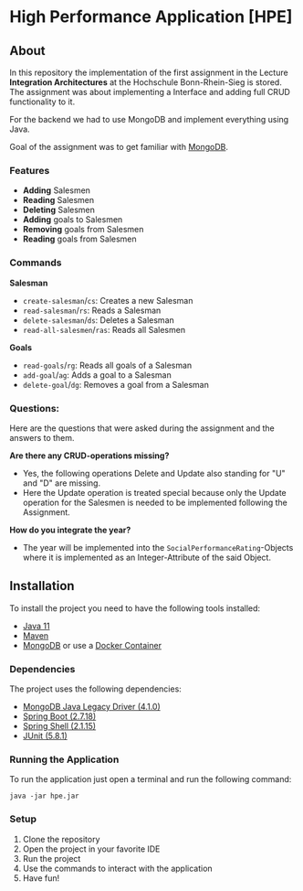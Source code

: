 # High Performance Application [HPE]

## About
In this repository the implementation of the first assignment in the Lecture **Integration Architectures** at the Hochschule Bonn-Rhein-Sieg is stored. The assignment was about implementing a Interface and adding full CRUD functionality to it.

For the backend we had to use MongoDB and implement everything using Java.

Goal of the assignment was to get familiar with [MongoDB](https://www.mongodb.com/).

### Features
- **Adding** Salesmen
- **Reading** Salesmen
- **Deleting** Salesmen
- **Adding** goals to Salesmen
- **Removing** goals from Salesmen
- **Reading** goals from Salesmen

### Commands
**Salesman**
- ``create-salesman``/``cs``: Creates a new Salesman
- ``read-salesman``/``rs``: Reads a Salesman
- ``delete-salesman``/``ds``: Deletes a Salesman
- ``read-all-salesmen``/``ras``: Reads all Salesmen

**Goals**
- ``read-goals``/``rg``: Reads all goals of a Salesman
- ``add-goal``/``ag``: Adds a goal to a Salesman
- ``delete-goal``/``dg``: Removes a goal from a Salesman

### Questions:
Here are the questions that were asked during the assignment and the answers to them.

**Are there any CRUD-operations missing?**
- Yes, the following operations Delete and Update also standing for "U" and "D" are missing.
- Here the Update operation is treated special because only the Update operation for the Salesmen is needed to be implemented following the Assignment.

**How do you integrate the year?**
- The year will be implemented into the ``SocialPerformanceRating``-Objects where it is implemented as an Integer-Attribute of the said Object.


## Installation
To install the project you need to have the following tools installed:
- [Java 11](https://www.oracle.com/java/technologies/javase-jdk11-downloads.html)
- [Maven](https://maven.apache.org/download.cgi)
- [MongoDB](https://www.mongodb.com/try/download/community) or use a [Docker Container](https://hub.docker.com/_/mongo)

### Dependencies
The project uses the following dependencies:
- [MongoDB Java Legacy Driver (4.1.0)](https://mongodb.github.io/mongo-java-driver/4.1/apidocs/)
- [Spring Boot (2.7.18)](https://docs.spring.io/spring-boot/docs/2.7.x/reference/htmlsingle/)
- [Spring Shell (2.1.15)](https://docs.spring.io/spring-shell/docs/2.1.0/site/reference/htmlsingle/)
- [JUnit (5.8.1)](https://junit.org/junit5/)

### Running the Application
To run the application just open a terminal and run the following command:
```shell
java -jar hpe.jar
```

### Setup
1. Clone the repository
2. Open the project in your favorite IDE
3. Run the project
4. Use the commands to interact with the application
5. Have fun!
